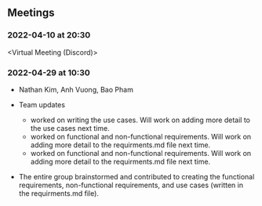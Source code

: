  ## Meetings


### 2022-04-10 at 20:30
<Virtual Meeting (Discord)>

### 2022-04-29 at 10:30
- Nathan Kim, Anh Vuong, Bao Pham
- Team updates
  - <Nathan Kim> worked on writing the use cases. Will work on adding more detail to the use cases next time.
  - <Anh Vuong> worked on functional and non-functional requirements. Will work on adding more detail to the requirments.md file next time.
  - <Bao Pham> worked on functional and non-functional requirements. Will work on adding more detail to the requirments.md file next time.

- The entire group brainstormed and contributed to creating the functional requirements, non-functional requirements, and use cases (written in the requirments.md file).
